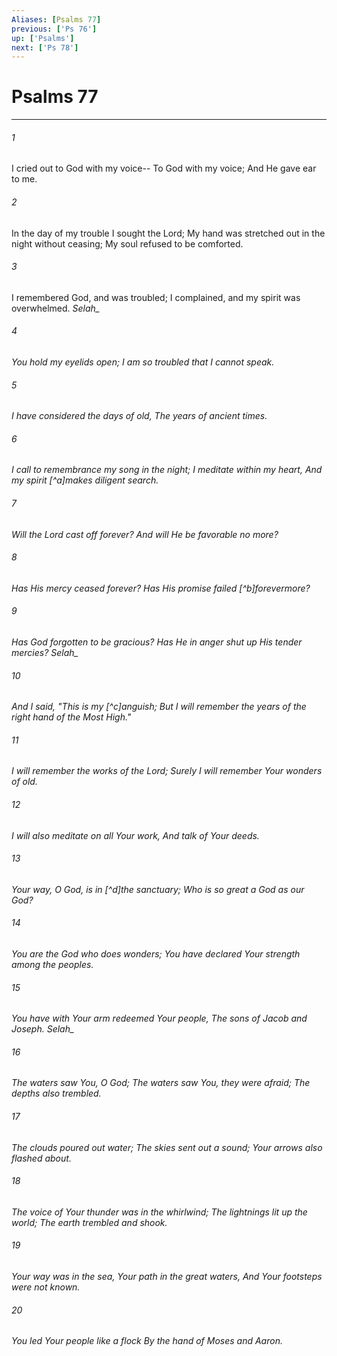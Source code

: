 ```yaml
---
Aliases: [Psalms 77]
previous: ['Ps 76']
up: ['Psalms']
next: ['Ps 78']
---
```

# Psalms 77

***


###### 1 
I cried out to God with my voice-- To God with my voice; And He gave ear to me. 

###### 2 
In the day of my trouble I sought the Lord; My hand was stretched out in the night without ceasing; My soul refused to be comforted. 

###### 3 
I remembered God, and was troubled; I complained, and my spirit was overwhelmed. <i class="selah">Selah_ 

###### 4 
You hold my eyelids _open;_ I am so troubled that I cannot speak. 

###### 5 
I have considered the days of old, The years of ancient times. 

###### 6 
I call to remembrance my song in the night; I meditate within my heart, And my spirit [^a]makes diligent search. 

###### 7 
Will the Lord cast off forever? And will He be favorable no more? 

###### 8 
Has His mercy ceased forever? Has _His_ promise failed [^b]forevermore? 

###### 9 
Has God forgotten to be gracious? Has He in anger shut up His tender mercies? <i class="selah">Selah_ 

###### 10 
And I said, "This _is_ my [^c]anguish; _But I will remember_ the years of the right hand of the Most High." 

###### 11 
I will remember the works of the Lord; Surely I will remember Your wonders of old. 

###### 12 
I will also meditate on all Your work, And talk of Your deeds. 

###### 13 
Your way, O God, _is_ in [^d]the sanctuary; Who _is_ so great a God as _our_ God? 

###### 14 
You _are_ the God who does wonders; You have declared Your strength among the peoples. 

###### 15 
You have with _Your_ arm redeemed Your people, The sons of Jacob and Joseph. <i class="selah">Selah_ 

###### 16 
The waters saw You, O God; The waters saw You, they were afraid; The depths also trembled. 

###### 17 
The clouds poured out water; The skies sent out a sound; Your arrows also flashed about. 

###### 18 
The voice of Your thunder _was_ in the whirlwind; The lightnings lit up the world; The earth trembled and shook. 

###### 19 
Your way _was_ in the sea, Your path in the great waters, And Your footsteps were not known. 

###### 20 
You led Your people like a flock By the hand of Moses and Aaron.
